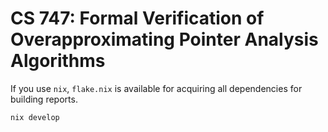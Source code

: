 # CS 747: Formal Verification of Overapproximating Pointer Analysis Algorithms

If you use `nix`, `flake.nix` is available for acquiring all dependencies for building reports.
```
nix develop
```